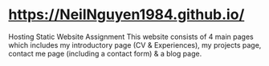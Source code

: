 # https://NeilNguyen1984.github.io/
Hosting Static Website Assignment
This website consists of 4 main pages which includes my introductory page (CV & Experiences), my projects page, contact me page (including a contact form) & a blog page.
